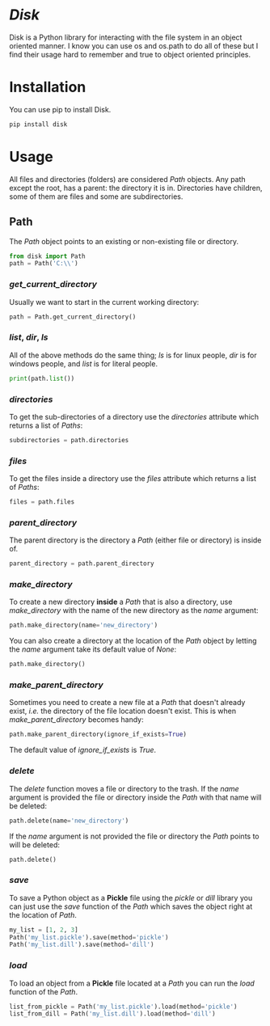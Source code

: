 # *Disk*

Disk is a Python library for interacting with the file system in an object oriented manner. 
I know you can use os and os.path to do all of these but I find their usage hard to remember 
and true to object oriented principles. 

# Installation

You can use pip to install Disk.

```bash
pip install disk
```

# Usage

All files and directories (folders) are considered *Path* objects. 
Any path except the root, has a parent: the directory it is in. 
Directories have children, some of them are files and some are subdirectories.


## Path

The *Path* object points to an existing or non-existing file or directory.
```python
from disk import Path
path = Path('C:\\')
```


### *get_current_directory*

Usually we want to start in the current working directory:
```python
path = Path.get_current_directory()
```


### *list*, *dir*, *ls* 

All of the above methods do the same thing; 
*ls* is for linux people, *dir* is for windows people, and *list* is for literal people.

```python
print(path.list())
```


### *directories*

To get the sub-directories of a directory use the *directories* attribute which returns a list of *Paths*:
```python
subdirectories = path.directories
```


### *files*

To get the files inside a directory use the *files* attribute which returns a list of *Paths*:
```python
files = path.files
```

### *parent_directory*

The parent directory is the directory a *Path* (either file or directory) is inside of.
```python
parent_directory = path.parent_directory
```


### *make_directory*

To create a new directory **inside** a *Path* that is also a directory, use *make_directory* 
with the name of the new directory as the *name* argument:
```python
path.make_directory(name='new_directory')
```


You can also create a directory at the location of the *Path* object by letting the *name* 
argument take its default value of *None*:
```python
path.make_directory()
```


### *make_parent_directory*

Sometimes you need to create a new file at a *Path* that doesn't already exist, *i.e.* the directory
of the file location doesn't exist. This is when *make_parent_directory* becomes handy:
```python
path.make_parent_directory(ignore_if_exists=True)
```
The default value of *ignore_if_exists* is *True*.


### *delete*

The *delete* function moves a file or directory to the trash. If the *name* argument is provided
the file or directory inside the *Path* with that name will be deleted:
```python
path.delete(name='new_directory')
```


If the *name* argument is not provided the file or directory the *Path* points to will be deleted:
```python
path.delete()
```


### *save*

To save a Python object as a **Pickle** file using the *pickle* or *dill* library you can just use the
*save* function of the *Path* which saves the object right at the location of *Path*.
```python
my_list = [1, 2, 3]
Path('my_list.pickle').save(method='pickle')
Path('my_list.dill').save(method='dill')
```


### *load*

To load an object from a **Pickle** file located at a *Path* you can run the *load* function of the *Path*.
```python
list_from_pickle = Path('my_list.pickle').load(method='pickle')
list_from_dill = Path('my_list.dill').load(method='dill')
```
